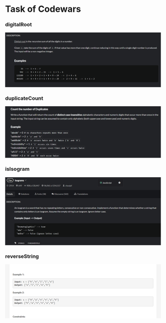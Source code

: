 # Task of Codewars

### digitalRoot

![digitalRoot](./imgCodewars/digitalRoot.png)

### duplicateCount

![duplicateCount](./imgCodewars/duplicateCount.png)

### isIsogram

![isIsogram](./imgCodewars/isIsogram.png)


### reverseString

![isIsogram](./imgCodewars/reverseString.png)